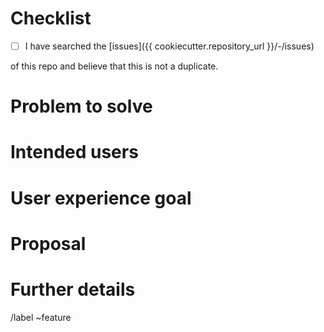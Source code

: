 <!--
  Hi there! Thank you for discovering and submitting an issue.

  Before you submit this; let's make sure of a few things.
  Please make sure the following boxes are ticked if they are correct.
  If not, please try and fulfill these first.
-->

<!-- Checked checkbox should look like this: [x] -->
# Checklist
- [ ] I have searched the
[issues]({{ cookiecutter.repository_url }}/-/issues)

of this repo and believe that this is not a duplicate.

<!-- Specify here the list of referenced issues (if exists)
i.e.

Ref # XXX

Ref # XXX

-->

# Problem to solve

<!-- What problem do we solve? Try to define the who/what/why of the
opportunity as a user story. For example, "As a (who), I want (what),
so I can (why/value)." -->

# Intended users

<!-- Who will use this feature? If known, include any of the following:
types of users (e.g. Developer),
personas, specific company roles (e.g. Release Manager) or company team.
It's okay to write "Unknown" and fill this field in later.
-->

# User experience goal

<!-- What is the single user experience workflow this problem addresses?
For example, "The user should be able to use the API to <perform a specific task>"
-->


# Proposal

<!-- How are we going to solve the problem? -->

# Further details

<!-- Include use cases, benefits, goals, or any other details that will help
us understand the problem better. -->


/label ~feature
